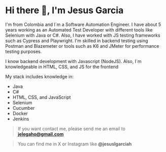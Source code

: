 # Hi there 👋, I'm Jesus Garcia

I'm from Colombia and I´m a Software Automation Engineer. I have about 5 years working as an Automated Test Developer with different tools like Selenium with Java or C#. Also,  I have worked with JS testing frameworks such as Cypress and Playwright. I'm skilled in backend testing using Postman and Blazemeter or tools such as K6 and JMeter for performance testing purposes.

I know backend development with Javascript (NodeJS). Also, I´m knowledgeable in HTML, CSS, and JS for the frontend

My stack includes knowledge in:
- Java
- C#
- HTML, CSS, and JavaScript
- Selenium
- Cucumber
- Docker
- Jenkins

>If you want contact me, please send me an email to **jelegaho@gmail.com**

>You can find me in X or Instagram like **@jesuslgarciah**
